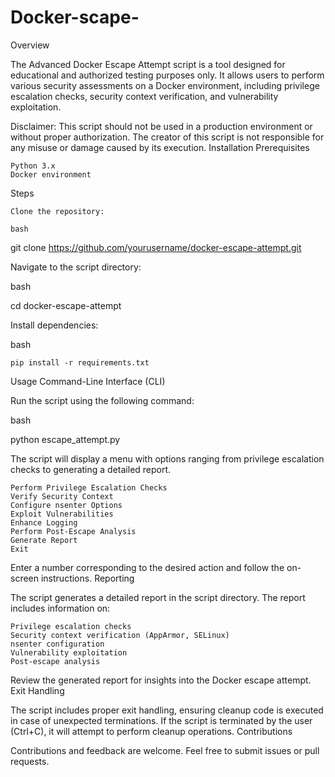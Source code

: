 # Docker-scape-

Overview

The Advanced Docker Escape Attempt script is a tool designed for educational and authorized testing purposes only. It allows users to perform various security assessments on a Docker environment, including privilege escalation checks, security context verification, and vulnerability exploitation.

Disclaimer: This script should not be used in a production environment or without proper authorization. The creator of this script is not responsible for any misuse or damage caused by its execution.
Installation
Prerequisites

    Python 3.x
    Docker environment

Steps

    Clone the repository:

    bash

git clone https://github.com/yourusername/docker-escape-attempt.git

Navigate to the script directory:

bash

cd docker-escape-attempt

Install dependencies:

bash

    pip install -r requirements.txt

Usage
Command-Line Interface (CLI)

Run the script using the following command:

bash

python escape_attempt.py

The script will display a menu with options ranging from privilege escalation checks to generating a detailed report.

    Perform Privilege Escalation Checks
    Verify Security Context
    Configure nsenter Options
    Exploit Vulnerabilities
    Enhance Logging
    Perform Post-Escape Analysis
    Generate Report
    Exit

Enter a number corresponding to the desired action and follow the on-screen instructions.
Reporting

The script generates a detailed report in the script directory. The report includes information on:

    Privilege escalation checks
    Security context verification (AppArmor, SELinux)
    nsenter configuration
    Vulnerability exploitation
    Post-escape analysis

Review the generated report for insights into the Docker escape attempt.
Exit Handling

The script includes proper exit handling, ensuring cleanup code is executed in case of unexpected terminations. If the script is terminated by the user (Ctrl+C), it will attempt to perform cleanup operations.
Contributions

Contributions and feedback are welcome. Feel free to submit issues or pull requests.

